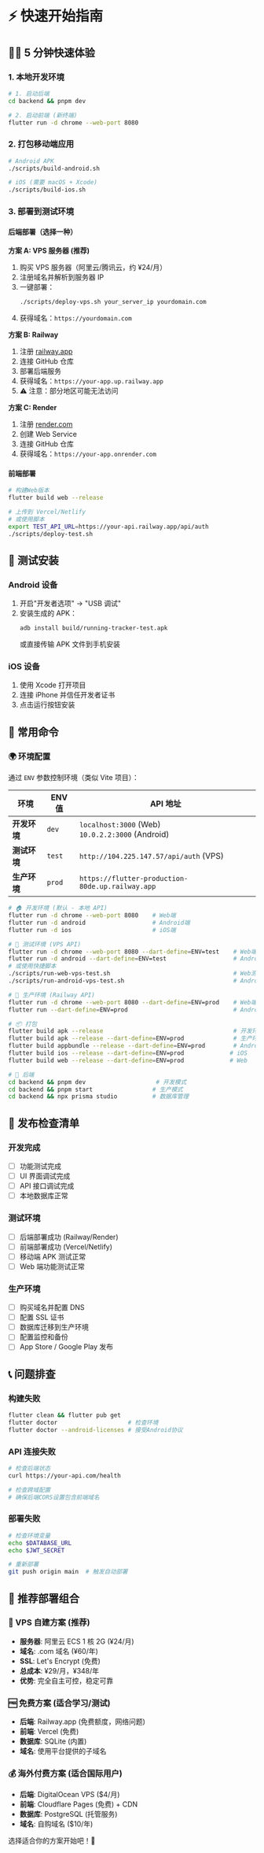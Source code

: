 # ⚡ 快速开始指南

## 🏃‍♂️ 5 分钟快速体验

### 1. 本地开发环境

```bash
# 1. 启动后端
cd backend && pnpm dev

# 2. 启动前端 (新终端)
flutter run -d chrome --web-port 8080
```

### 2. 打包移动端应用

```bash
# Android APK
./scripts/build-android.sh

# iOS (需要 macOS + Xcode)
./scripts/build-ios.sh
```

### 3. 部署到测试环境

#### 后端部署（选择一种）

**方案 A: VPS 服务器 (推荐)**

1. 购买 VPS 服务器（阿里云/腾讯云，约 ¥24/月）
2. 注册域名并解析到服务器 IP
3. 一键部署：
   ```bash
   ./scripts/deploy-vps.sh your_server_ip yourdomain.com
   ```
4. 获得域名：`https://yourdomain.com`

**方案 B: Railway**

1. 注册 [railway.app](https://railway.app)
2. 连接 GitHub 仓库
3. 部署后端服务
4. 获得域名：`https://your-app.up.railway.app`
5. ⚠️ 注意：部分地区可能无法访问

**方案 C: Render**

1. 注册 [render.com](https://render.com)
2. 创建 Web Service
3. 连接 GitHub 仓库
4. 获得域名：`https://your-app.onrender.com`

#### 前端部署

```bash
# 构建Web版本
flutter build web --release

# 上传到 Vercel/Netlify
# 或使用脚本
export TEST_API_URL=https://your-api.railway.app/api/auth
./scripts/deploy-test.sh
```

## 📱 测试安装

### Android 设备

1. 开启"开发者选项" → "USB 调试"
2. 安装生成的 APK：
   ```bash
   adb install build/running-tracker-test.apk
   ```
   或直接传输 APK 文件到手机安装

### iOS 设备

1. 使用 Xcode 打开项目
2. 连接 iPhone 并信任开发者证书
3. 点击运行按钮安装

## 🔧 常用命令

### 🌍 环境配置

通过 `ENV` 参数控制环境（类似 Vite 项目）：

| 环境         | ENV 值 | API 地址                                            |
| ------------ | ------ | --------------------------------------------------- |
| **开发环境** | `dev`  | `localhost:3000` (Web)<br>`10.0.2.2:3000` (Android) |
| **测试环境** | `test` | `http://104.225.147.57/api/auth` (VPS)              |
| **生产环境** | `prod` | `https://flutter-production-80de.up.railway.app`    |

```bash
# 🏠 开发环境 (默认 - 本地 API)
flutter run -d chrome --web-port 8080    # Web端
flutter run -d android                   # Android端
flutter run -d ios                       # iOS端

# 🧪 测试环境 (VPS API)
flutter run -d chrome --web-port 8080 --dart-define=ENV=test    # Web端
flutter run -d android --dart-define=ENV=test                   # Android端
# 或使用快捷脚本
./scripts/run-web-vps-test.sh                                   # Web测试
./scripts/run-android-vps-test.sh                               # Android测试

# 🚀 生产环境 (Railway API)
flutter run -d chrome --web-port 8080 --dart-define=ENV=prod    # Web端
flutter run --dart-define=ENV=prod                              # Android端

# 📦 打包
flutter build apk --release                                     # 开发环境 APK
flutter build apk --release --dart-define=ENV=prod              # 生产环境 APK
flutter build appbundle --release --dart-define=ENV=prod        # Android Bundle
flutter build ios --release --dart-define=ENV=prod             # iOS
flutter build web --release --dart-define=ENV=prod             # Web

# 🔧 后端
cd backend && pnpm dev                    # 开发模式
cd backend && pnpm start                 # 生产模式
cd backend && npx prisma studio          # 数据库管理
```

## 🚀 发布检查清单

### 开发完成

- [ ] 功能测试完成
- [ ] UI 界面调试完成
- [ ] API 接口调试完成
- [ ] 本地数据库正常

### 测试环境

- [ ] 后端部署成功 (Railway/Render)
- [ ] 前端部署成功 (Vercel/Netlify)
- [ ] 移动端 APK 测试正常
- [ ] Web 端功能测试正常

### 生产环境

- [ ] 购买域名并配置 DNS
- [ ] 配置 SSL 证书
- [ ] 数据库迁移到生产环境
- [ ] 配置监控和备份
- [ ] App Store / Google Play 发布

## 📞 问题排查

### 构建失败

```bash
flutter clean && flutter pub get
flutter doctor                    # 检查环境
flutter doctor --android-licenses # 接受Android协议
```

### API 连接失败

```bash
# 检查后端状态
curl https://your-api.com/health

# 检查跨域配置
# 确保后端CORS设置包含前端域名
```

### 部署失败

```bash
# 检查环境变量
echo $DATABASE_URL
echo $JWT_SECRET

# 重新部署
git push origin main  # 触发自动部署
```

## 🎯 推荐部署组合

### 🌟 VPS 自建方案 (推荐)

- **服务器**: 阿里云 ECS 1 核 2G (¥24/月)
- **域名**: .com 域名 (¥60/年)
- **SSL**: Let's Encrypt (免费)
- **总成本**: ¥29/月，¥348/年
- **优势**: 完全自主可控，稳定可靠

### 🆓 免费方案 (适合学习/测试)

- **后端**: Railway.app (免费额度，网络问题)
- **前端**: Vercel (免费)
- **数据库**: SQLite (内置)
- **域名**: 使用平台提供的子域名

### 💰 海外付费方案 (适合国际用户)

- **后端**: DigitalOcean VPS ($4/月)
- **前端**: Cloudflare Pages (免费) + CDN
- **数据库**: PostgreSQL (托管服务)
- **域名**: 自购域名 ($10/年)

选择适合你的方案开始吧！🚀
